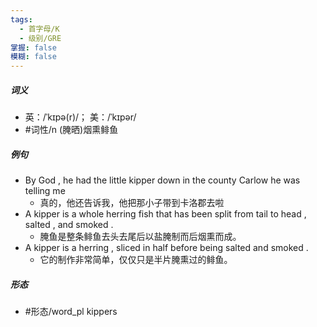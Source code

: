 ```yaml
---
tags:
  - 首字母/K
  - 级别/GRE
掌握: false
模糊: false
---
```

##### 词义
- 英：/ˈkɪpə(r)/； 美：/ˈkɪpər/
- #词性/n  (腌晒)烟熏鲱鱼
##### 例句
- By God , he had the little kipper down in the county Carlow he was telling me
	- 真的，他还告诉我，他把那小子带到卡洛郡去啦
- A kipper is a whole herring fish that has been split from tail to head , salted , and smoked .
	- 腌鱼是整条鲱鱼去头去尾后以盐腌制而后烟熏而成。
- A kipper is a herring , sliced in half before being salted and smoked .
	- 它的制作非常简单，仅仅只是半片腌熏过的鲱鱼。
##### 形态
- #形态/word_pl kippers

